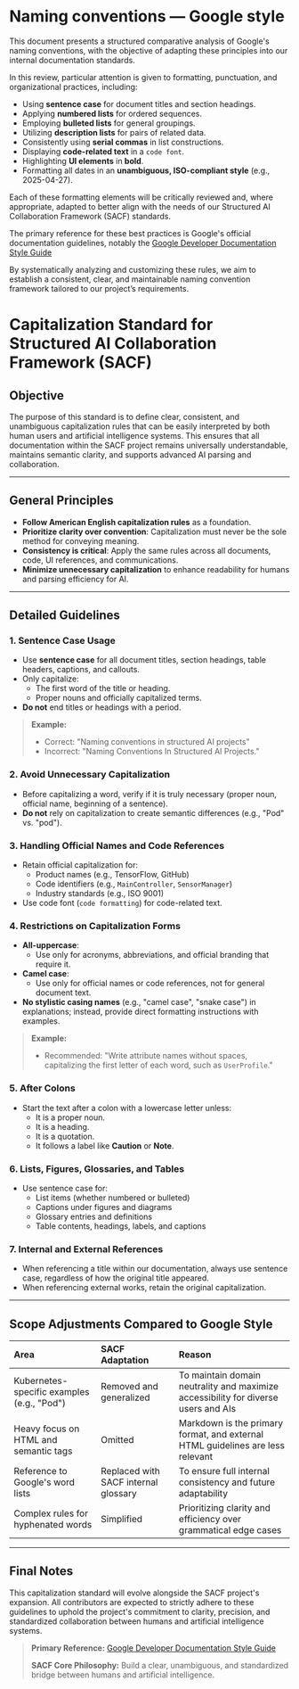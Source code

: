 # Naming conventions — Google style

This document presents a structured comparative analysis of Google's naming conventions, with the objective of adapting these principles into our internal documentation standards.

In this review, particular attention is given to formatting, punctuation, and organizational practices, including:

- Using **sentence case** for document titles and section headings.
- Applying **numbered lists** for ordered sequences.
- Employing **bulleted lists** for general groupings.
- Utilizing **description lists** for pairs of related data.
- Consistently using **serial commas** in list constructions.
- Displaying **code-related text** in a `code font`.
- Highlighting **UI elements** in **bold**.
- Formatting all dates in an **unambiguous, ISO-compliant style** (e.g., 2025-04-27).

Each of these formatting elements will be critically reviewed and, where appropriate, adapted to better align with the needs of our Structured AI Collaboration Framework (SACF) standards.

The primary reference for these best practices is Google's official documentation guidelines, notably the [Google Developer Documentation Style Guide](https://developers.google.com/style/highlights#formatting,-punctuation,-and-organization.)

By systematically analyzing and customizing these rules, we aim to establish a consistent, clear, and maintainable naming convention framework tailored to our project’s requirements.





# Capitalization Standard for Structured AI Collaboration Framework (SACF)

## Objective

The purpose of this standard is to define clear, consistent, and unambiguous capitalization rules that can be easily interpreted by both human users and artificial intelligence systems. This ensures that all documentation within the SACF project remains universally understandable, maintains semantic clarity, and supports advanced AI parsing and collaboration.

---

## General Principles

- **Follow American English capitalization rules** as a foundation.
- **Prioritize clarity over convention**: Capitalization must never be the sole method for conveying meaning.
- **Consistency is critical**: Apply the same rules across all documents, code, UI references, and communications.
- **Minimize unnecessary capitalization** to enhance readability for humans and parsing efficiency for AI.

---

## Detailed Guidelines

### 1. Sentence Case Usage
- Use **sentence case** for all document titles, section headings, table headers, captions, and callouts.
- Only capitalize:
  - The first word of the title or heading.
  - Proper nouns and officially capitalized terms.
- **Do not** end titles or headings with a period.

> **Example:**
> - Correct: "Naming conventions in structured AI projects"
> - Incorrect: "Naming Conventions In Structured AI Projects."

### 2. Avoid Unnecessary Capitalization
- Before capitalizing a word, verify if it is truly necessary (proper noun, official name, beginning of a sentence).
- **Do not** rely on capitalization to create semantic differences (e.g., "Pod" vs. "pod").

### 3. Handling Official Names and Code References
- Retain official capitalization for:
  - Product names (e.g., TensorFlow, GitHub)
  - Code identifiers (e.g., `MainController`, `SensorManager`)
  - Industry standards (e.g., ISO 9001)
- Use code font (`code formatting`) for code-related text.

### 4. Restrictions on Capitalization Forms
- **All-uppercase**:
  - Use only for acronyms, abbreviations, and official branding that require it.
- **Camel case**:
  - Use only for official names or code references, not for general document text.
- **No stylistic casing names** (e.g., "camel case", "snake case") in explanations; instead, provide direct formatting instructions with examples.

> **Example:**
> - Recommended: "Write attribute names without spaces, capitalizing the first letter of each word, such as `UserProfile`."

### 5. After Colons
- Start the text after a colon with a lowercase letter unless:
  - It is a proper noun.
  - It is a heading.
  - It is a quotation.
  - It follows a label like **Caution** or **Note**.

### 6. Lists, Figures, Glossaries, and Tables
- Use sentence case for:
  - List items (whether numbered or bulleted)
  - Captions under figures and diagrams
  - Glossary entries and definitions
  - Table contents, headings, labels, and captions

### 7. Internal and External References
- When referencing a title within our documentation, always use sentence case, regardless of how the original title appeared.
- When referencing external works, retain the original capitalization.

---

## Scope Adjustments Compared to Google Style

| Area | SACF Adaptation | Reason |
|:---|:---|:---|
| Kubernetes-specific examples (e.g., "Pod") | Removed and generalized | To maintain domain neutrality and maximize accessibility for diverse users and AIs |
| Heavy focus on HTML and semantic tags | Omitted | Markdown is the primary format, and external HTML guidelines are less relevant |
| Reference to Google's word lists | Replaced with SACF internal glossary | To ensure full internal consistency and future adaptability |
| Complex rules for hyphenated words | Simplified | Prioritizing clarity and efficiency over grammatical edge cases |

---

## Final Notes

This capitalization standard will evolve alongside the SACF project's expansion. All contributors are expected to strictly adhere to these guidelines to uphold the project's commitment to clarity, precision, and standardized collaboration between humans and artificial intelligence systems.

> **Primary Reference:** [Google Developer Documentation Style Guide](https://developers.google.com/style)
> 
> **SACF Core Philosophy:** Build a clear, unambiguous, and standardized bridge between humans and artificial intelligence.
